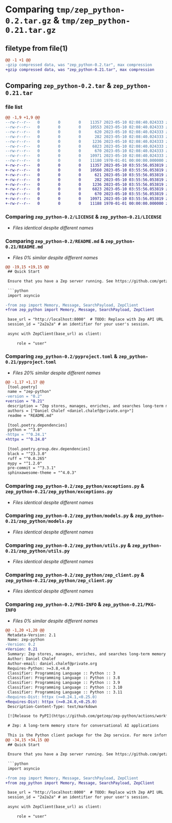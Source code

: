 # Comparing `tmp/zep_python-0.2.tar.gz` & `tmp/zep_python-0.21.tar.gz`

## filetype from file(1)

```diff
@@ -1 +1 @@
-gzip compressed data, was "zep_python-0.2.tar", max compression
+gzip compressed data, was "zep_python-0.21.tar", max compression
```

## Comparing `zep_python-0.2.tar` & `zep_python-0.21.tar`

### file list

```diff
@@ -1,9 +1,9 @@
--rw-r--r--   0        0        0    11357 2023-05-10 02:08:40.024333 zep_python-0.2/LICENSE
--rw-r--r--   0        0        0    10553 2023-05-10 02:08:40.024333 zep_python-0.2/README.md
--rw-r--r--   0        0        0      620 2023-05-10 02:08:40.024333 zep_python-0.2/pyproject.toml
--rw-r--r--   0        0        0      282 2023-05-10 02:08:40.024333 zep_python-0.2/zep_python/__init__.py
--rw-r--r--   0        0        0     1236 2023-05-10 02:08:40.024333 zep_python-0.2/zep_python/exceptions.py
--rw-r--r--   0        0        0     6823 2023-05-10 02:08:40.024333 zep_python-0.2/zep_python/models.py
--rw-r--r--   0        0        0      670 2023-05-10 02:08:40.024333 zep_python-0.2/zep_python/utils.py
--rw-r--r--   0        0        0    10971 2023-05-10 02:08:40.024333 zep_python-0.2/zep_python/zep_client.py
--rw-r--r--   0        0        0    11180 1970-01-01 00:00:00.000000 zep_python-0.2/PKG-INFO
+-rw-r--r--   0        0        0    11357 2023-05-10 03:55:56.053819 zep_python-0.21/LICENSE
+-rw-r--r--   0        0        0    10560 2023-05-10 03:55:56.053819 zep_python-0.21/README.md
+-rw-r--r--   0        0        0      621 2023-05-10 03:55:56.053819 zep_python-0.21/pyproject.toml
+-rw-r--r--   0        0        0      282 2023-05-10 03:55:56.053819 zep_python-0.21/zep_python/__init__.py
+-rw-r--r--   0        0        0     1236 2023-05-10 03:55:56.053819 zep_python-0.21/zep_python/exceptions.py
+-rw-r--r--   0        0        0     6823 2023-05-10 03:55:56.053819 zep_python-0.21/zep_python/models.py
+-rw-r--r--   0        0        0      670 2023-05-10 03:55:56.053819 zep_python-0.21/zep_python/utils.py
+-rw-r--r--   0        0        0    10971 2023-05-10 03:55:56.053819 zep_python-0.21/zep_python/zep_client.py
+-rw-r--r--   0        0        0    11188 1970-01-01 00:00:00.000000 zep_python-0.21/PKG-INFO
```

### Comparing `zep_python-0.2/LICENSE` & `zep_python-0.21/LICENSE`

 * *Files identical despite different names*

### Comparing `zep_python-0.2/README.md` & `zep_python-0.21/README.md`

 * *Files 0% similar despite different names*

```diff
@@ -19,15 +19,15 @@
 ## Quick Start
 
 Ensure that you have a Zep server running. See https://github.com/getzep/zep.
 
 ```python
 import asyncio
 
-from zep import Memory, Message, SearchPayload, ZepClient
+from zep_python import Memory, Message, SearchPayload, ZepClient
 
 base_url = "http://localhost:8000"  # TODO: Replace with Zep API URL
 session_id = "2a2a2a" # an identifier for your user's session.
 
 async with ZepClient(base_url) as client:
 
     role = "user"
```

### Comparing `zep_python-0.2/pyproject.toml` & `zep_python-0.21/pyproject.toml`

 * *Files 20% similar despite different names*

```diff
@@ -1,17 +1,17 @@
 [tool.poetry]
 name = "zep-python"
-version = "0.2"
+version = "0.21"
 description = "Zep stores, manages, enriches, and searches long-term memory for conversational AI applications. This is the Python client for the Zep service."
 authors = ["Daniel Chalef <daniel.chalef@private.org>"]
 readme = "README.md"
 
 [tool.poetry.dependencies]
 python = "^3.8"
-httpx = "^0.24.1"
+httpx = "^0.24.0"
 
 [tool.poetry.group.dev.dependencies]
 black = "^23.3.0"
 ruff = "^0.0.265"
 mypy = "^1.2.0"
 pre-commit = "^3.3.1"
 sphinxawesome-theme = "^4.0.3"
```

### Comparing `zep_python-0.2/zep_python/exceptions.py` & `zep_python-0.21/zep_python/exceptions.py`

 * *Files identical despite different names*

### Comparing `zep_python-0.2/zep_python/models.py` & `zep_python-0.21/zep_python/models.py`

 * *Files identical despite different names*

### Comparing `zep_python-0.2/zep_python/utils.py` & `zep_python-0.21/zep_python/utils.py`

 * *Files identical despite different names*

### Comparing `zep_python-0.2/zep_python/zep_client.py` & `zep_python-0.21/zep_python/zep_client.py`

 * *Files identical despite different names*

### Comparing `zep_python-0.2/PKG-INFO` & `zep_python-0.21/PKG-INFO`

 * *Files 0% similar despite different names*

```diff
@@ -1,20 +1,20 @@
 Metadata-Version: 2.1
 Name: zep-python
-Version: 0.2
+Version: 0.21
 Summary: Zep stores, manages, enriches, and searches long-term memory for conversational AI applications. This is the Python client for the Zep service.
 Author: Daniel Chalef
 Author-email: daniel.chalef@private.org
 Requires-Python: >=3.8,<4.0
 Classifier: Programming Language :: Python :: 3
 Classifier: Programming Language :: Python :: 3.8
 Classifier: Programming Language :: Python :: 3.9
 Classifier: Programming Language :: Python :: 3.10
 Classifier: Programming Language :: Python :: 3.11
-Requires-Dist: httpx (>=0.24.1,<0.25.0)
+Requires-Dist: httpx (>=0.24.0,<0.25.0)
 Description-Content-Type: text/markdown
 
 [![Release to PyPI](https://github.com/getzep/zep-python/actions/workflows/release.yml/badge.svg)](https://github.com/getzep/zep-python/actions/workflows/release.yml)
 
 # Zep: A long-term memory store for conversational AI applications
 
 This is the Python client package for the Zep service. For more information about Zep, see https://github.com/getzep/zep.
@@ -34,15 +34,15 @@
 ## Quick Start
 
 Ensure that you have a Zep server running. See https://github.com/getzep/zep.
 
 ```python
 import asyncio
 
-from zep import Memory, Message, SearchPayload, ZepClient
+from zep_python import Memory, Message, SearchPayload, ZepClient
 
 base_url = "http://localhost:8000"  # TODO: Replace with Zep API URL
 session_id = "2a2a2a" # an identifier for your user's session.
 
 async with ZepClient(base_url) as client:
 
     role = "user"
```


